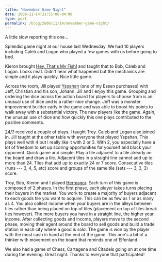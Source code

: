 ```yaml
---
title: "November Game Night"
date: 2006-11-14T21:55:00-04:00
type: post
permalink: /blog/2006/11/14/november-game-night/
---
```

A little slow reporting this one...

Splendid game night at our house last Wednesday. We had 10 players including Caleb and Logan who played a few games with us before going to bed.

Kieron brought [Hey, That's My Fish!](https://www.boardgamegeek.com/game/8203) and taught that to Bob, Caleb and Logan. Looks neat. Didn't hear what happened but the mechanics are simple and it plays quickly. Nice little game.

Across the room, Jill played [Yspahan](https://www.boardgamegeek.com/game/22345) (one of my Essen purchases) with Jeff, Christian and his son, Johann. Jill and I enjoy this game. Grouping and ordering the dice across the action board for players to choose from is an unusual use of dice and is a rather nice change. Jeff was a monster improvement builder early in the game and was able to boost his points to walk away with a substantial victory. The new players like the game. Again, the unusual use of dice and how quickly this one plays contributed to the positive comments.

[24/7](https://www.boardgamegeek.com/game/25182) received a couple of plays. I taught Troy. Caleb and Logan also joined in. Jill taught at the other table with everyone that played Yspahan. This plays well with 4 but I really like it with 2 or 3. With 2, you especially have a lot of freedom to set up scoring opportunities for yourself and block your opponent. Quick game and simple. Play a tile adjacent to a tile already on the board and draw a tile. Adjacent tiles in a straight line cannot add up to more than 24. Tiles that add up to exactly 24 or 7 score. Consecutive tiles (runs --- 3, 4, 5, etc) score and groups of the same tile (sets --- 3, 3, 3) score.

Troy, Bob, Kieron and I played [Hermagor](https://www.boardgamegeek.com/game/25224). Each turn of this game is composed of 2 phases. In the first phase, each player takes turns placing their buyers in the market. You work to create a majority of buyers adjacent to each goods tile you want to acquire. This can be as few as 1 or as many as 4. You also collect income when your buyers are in the alleys between tiles rather than being placed on top of tiles (placement on top of tiles break ties however). The more buyers you have in a straight line, the higher your income. After collecting goods and income, players move to the second phase, moving their agent around the board to sell goods and build a trade station in each city where a good is sold. The game is won by the player with the most cash in hand at the end of the game. This one's a bit of a thinker with movement on the board that reminds one of Elfenland.

We also had a game of Chess, Cartagena and Citadels going on at one time during the evening. Great night. Thanks to everyone that participated!
